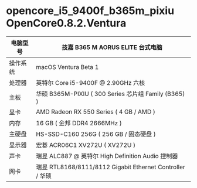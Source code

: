 # opencore_i5_9400f_b365m_pixiu OpenCore0.8.2.Ventura
| 电脑型号 | 技嘉 B365 M AORUS ELITE 台式电脑 |
| --- | --- |
| 操作系统 | macOS Ventura Beta 1 |
| 处理器 | 英特尔 Core i5-9400F @ 2.90GHz 六核 |
| 主板 | 华硕 B365M-PIXIU ( 300 Series 芯片组 Family (B365) ) |
| 显卡 | AMD Radeon RX 550 Series ( 4 GB / AMD ) |
| 内存 | 16 GB ( 金邦 DDR4 2666MHz ) |
| 主硬盘 | HS-SSD-C160 256G ( 256 GB / 固态硬盘 ) |
| 显示器 | 宏碁 ACR06C1 XV272U ( XV272U ) |
| 声卡 | 瑞昱 ALC887 @ 英特尔 High Definition Audio 控制器 |
| 网卡 | 瑞昱 RTL8168/8111/8112 Gigabit Ethernet Controller / 华硕 |

